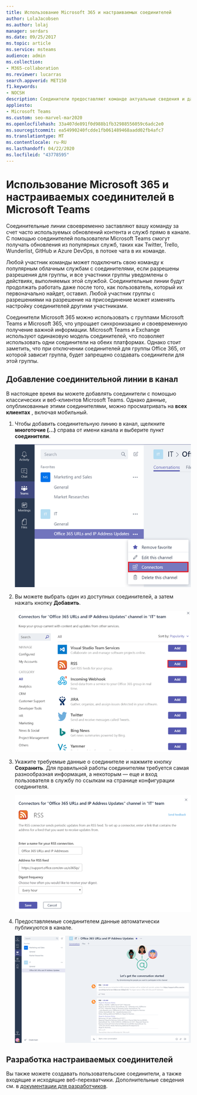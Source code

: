 ```yaml
---
title: Использование Microsoft 365 и настраиваемых соединителей
author: LolaJacobsen
ms.author: lolaj
manager: serdars
ms.date: 09/25/2017
ms.topic: article
ms.service: msteams
audience: admin
ms.collection:
- M365-collaboration
ms.reviewer: lucarras
search.appverid: MET150
f1.keywords:
- NOCSH
description: Соединители предоставляют команде актуальные сведения и данные из часто используемых служб, передавая их прямо в канал.
appliesto:
- Microsoft Teams
ms.custom: seo-marvel-mar2020
ms.openlocfilehash: 33a407de891f0d988b1fb32988556059c6adc2e0
ms.sourcegitcommit: ea54990240fcdde1fb061489468aadd02fb4afc7
ms.translationtype: MT
ms.contentlocale: ru-RU
ms.lasthandoff: 04/22/2020
ms.locfileid: "43778595"
---
```

<a name="use-microsoft-365-and-custom-connectors-in-microsoft-teams"></a>Использование Microsoft 365 и настраиваемых соединителей в Microsoft Teams
=======================================================

Соединительные линии своевременно заставляют вашу команду за счет часто используемых обновлений контента и служб прямо в канале. С помощью соединителей пользователи Microsoft Teams смогут получать обновления из популярных служб, таких как Twitter, Trello, Wunderlist, GitHub и Azure DevOps, в потоке чата в их команде.

Любой участник команды может подключить свою команду к популярным облачным службам с соединителями, если разрешены разрешения для группы, и все участники группы уведомлены о действиях, выполняемых этой службой. Соединительные линии будут продолжать работать даже после того, как пользователь, который их первоначально найдет, оставил. Любой участник группы с разрешениями на разрешение на присоединение может изменять настройку соединителей другими участниками.

Соединители Microsoft 365 можно использовать с группами Microsoft Teams и Microsoft 365, что упрощает синхронизацию и своевременную получение важной информации. Microsoft Teams и Exchange используют одинаковую модель соединителей, что позволяет использовать одни соединители на обеих платформах. Однако стоит заметить, что при отключении соединителей для группы Office 365, от которой зависит группа, будет запрещено создавать соединители для этой группы.

<a name="add-a-connector-to-a-channel"></a>Добавление соединительной линии в канал
----------------------------

В настоящее время вы можете добавлять соединители с помощью классических и веб-клиентов Microsoft Teams. Однако данные, опубликованные этими соединителями, можно просматривать на **всех клиентах** , включая мобильный.

1. Чтобы добавить соединительную линию в канал, щелкните **многоточие (...)** справа от имени канала и выберите пункт **соединители**.

    ![Снимок экрана: интерфейс Teams с выбранным параметром "соединители".](media/Use_Office_365_and_custom_connectors_in_Microsoft_Teams_image1.png)

2. Вы можете выбрать один из доступных соединителей, а затем нажать кнопку **Добавить**.

    ![Снимок экрана: диалоговое окно "соединители", показывающее Доступные соединительные линии.](media/Use_Office_365_and_custom_connectors_in_Microsoft_Teams_image2.png)

3. Укажите требуемые данные о соединителе и нажмите кнопку **Сохранить**. Для правильной работы соединителям требуется самая разнообразная информация, а некоторым — еще и вход пользователя в службу по ссылкам на странице конфигурации соединителя.

    ![Снимок экрана страницы конфигурации для соединителя RSS.](media/Use_Office_365_and_custom_connectors_in_Microsoft_Teams_image3.png)

4. Предоставляемые соединителем данные автоматически публикуются в канале.

    ![Снимок экрана интерфейса Teams с беседой в канале.](media/Use_Office_365_and_custom_connectors_in_Microsoft_Teams_image4.png)

<a name="develop-custom-connectors"></a>Разработка настраиваемых соединителей
----------------------------

Вы также можете создавать пользовательские соединители, а также входящие и исходящие веб-перехватчики. Дополнительные сведения см. в [документации для разработчиков](/microsoftteams/platform/webhooks-and-connectors/what-are-webhooks-and-connectors).
